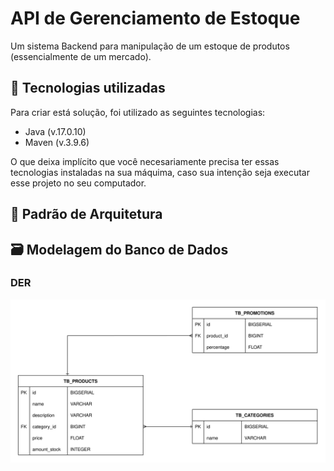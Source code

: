 # API de Gerenciamento de Estoque
Um sistema Backend para manipulação de um estoque de produtos (essencialmente de um mercado).

## 🍃 Tecnologias utilizadas
Para criar está solução, foi utilizado as   seguintes tecnologias:
- Java (v.17.0.10)
- Maven (v.3.9.6)

O que deixa implícito que você necesariamente precisa ter essas tecnologias instaladas na sua máquima, caso sua intenção seja executar esse projeto no seu computador.

## 🏬 Padrão de Arquitetura


## 🗃️ Modelagem do Banco de Dados
### DER
<img src="https://github.com/WesleyTelesBenette/my-sources-for-docs/blob/main/api-inventory-management/der.svg" width="600" />
